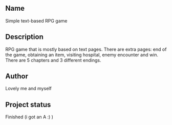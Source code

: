 ## Name
Simple text-based RPG game

## Description
RPG game that is mostly based on text pages. There are extra pages: end of the game, obtaining an item, visiting hospital, enemy encounter and win. There are 5 chapters and 3 different endings. 

## Author
Lovely me and myself

## Project status
Finished (i got an A :) )

